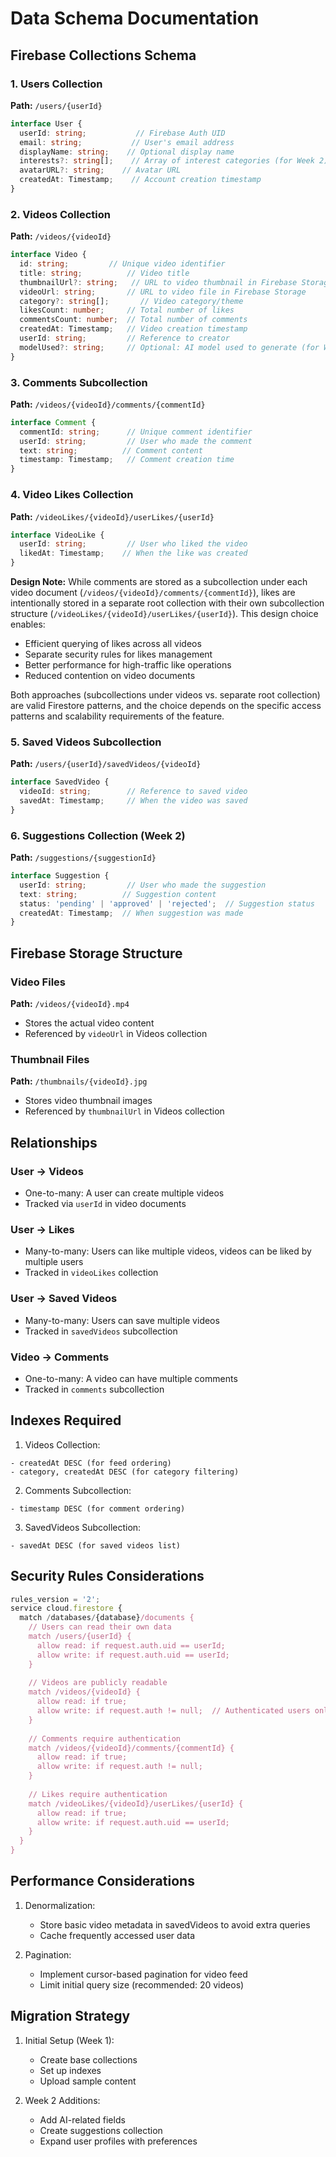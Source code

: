 # Data Schema Documentation

## Firebase Collections Schema

### 1. Users Collection
**Path:** `/users/{userId}`
```typescript
interface User {
  userId: string;           // Firebase Auth UID
  email: string;           // User's email address
  displayName: string;    // Optional display name
  interests?: string[];    // Array of interest categories (for Week 2)
  avatarURL?: string;    // Avatar URL
  createdAt: Timestamp;    // Account creation timestamp
}
```

### 2. Videos Collection
**Path:** `/videos/{videoId}`
```typescript
interface Video {
  id: string;         // Unique video identifier
  title: string;          // Video title
  thumbnailUrl?: string;   // URL to video thumbnail in Firebase Storage
  videoUrl: string;       // URL to video file in Firebase Storage
  category?: string[];       // Video category/theme
  likesCount: number;     // Total number of likes
  commentsCount: number;  // Total number of comments
  createdAt: Timestamp;   // Video creation timestamp
  userId: string;         // Reference to creator
  modelUsed?: string;     // Optional: AI model used to generate (for Week 2)
}
```

### 3. Comments Subcollection
**Path:** `/videos/{videoId}/comments/{commentId}`
```typescript
interface Comment {
  commentId: string;      // Unique comment identifier
  userId: string;         // User who made the comment
  text: string;          // Comment content
  timestamp: Timestamp;   // Comment creation time
}
```

### 4. Video Likes Collection
**Path:** `/videoLikes/{videoId}/userLikes/{userId}`
```typescript
interface VideoLike {
  userId: string;         // User who liked the video
  likedAt: Timestamp;    // When the like was created
}
```

**Design Note:** While comments are stored as a subcollection under each video document (`/videos/{videoId}/comments/{commentId}`), likes are intentionally stored in a separate root collection with their own subcollection structure (`/videoLikes/{videoId}/userLikes/{userId}`). This design choice enables:
- Efficient querying of likes across all videos
- Separate security rules for likes management
- Better performance for high-traffic like operations
- Reduced contention on video documents

Both approaches (subcollections under videos vs. separate root collection) are valid Firestore patterns, and the choice depends on the specific access patterns and scalability requirements of the feature.

### 5. Saved Videos Subcollection
**Path:** `/users/{userId}/savedVideos/{videoId}`
```typescript
interface SavedVideo {
  videoId: string;        // Reference to saved video
  savedAt: Timestamp;     // When the video was saved
}
```

### 6. Suggestions Collection (Week 2)
**Path:** `/suggestions/{suggestionId}`
```typescript
interface Suggestion {
  userId: string;         // User who made the suggestion
  text: string;          // Suggestion content
  status: 'pending' | 'approved' | 'rejected';  // Suggestion status
  createdAt: Timestamp;  // When suggestion was made
}
```

## Firebase Storage Structure

### Video Files
**Path:** `/videos/{videoId}.mp4`
- Stores the actual video content
- Referenced by `videoUrl` in Videos collection

### Thumbnail Files
**Path:** `/thumbnails/{videoId}.jpg`
- Stores video thumbnail images
- Referenced by `thumbnailUrl` in Videos collection

## Relationships

### User -> Videos
- One-to-many: A user can create multiple videos
- Tracked via `userId` in video documents

### User -> Likes
- Many-to-many: Users can like multiple videos, videos can be liked by multiple users
- Tracked in `videoLikes` collection

### User -> Saved Videos
- Many-to-many: Users can save multiple videos
- Tracked in `savedVideos` subcollection

### Video -> Comments
- One-to-many: A video can have multiple comments
- Tracked in `comments` subcollection

## Indexes Required

1. Videos Collection:
```
- createdAt DESC (for feed ordering)
- category, createdAt DESC (for category filtering)
```

2. Comments Subcollection:
```
- timestamp DESC (for comment ordering)
```

3. SavedVideos Subcollection:
```
- savedAt DESC (for saved videos list)
```

## Security Rules Considerations

```javascript
rules_version = '2';
service cloud.firestore {
  match /databases/{database}/documents {
    // Users can read their own data
    match /users/{userId} {
      allow read: if request.auth.uid == userId;
      allow write: if request.auth.uid == userId;
    }
    
    // Videos are publicly readable
    match /videos/{videoId} {
      allow read: if true;
      allow write: if request.auth != null;  // Authenticated users only
    }
    
    // Comments require authentication
    match /videos/{videoId}/comments/{commentId} {
      allow read: if true;
      allow write: if request.auth != null;
    }
    
    // Likes require authentication
    match /videoLikes/{videoId}/userLikes/{userId} {
      allow read: if true;
      allow write: if request.auth.uid == userId;
    }
  }
}
```

## Performance Considerations

1. Denormalization:
   - Store basic video metadata in savedVideos to avoid extra queries
   - Cache frequently accessed user data

2. Pagination:
   - Implement cursor-based pagination for video feed
   - Limit initial query size (recommended: 20 videos)


## Migration Strategy

1. Initial Setup (Week 1):
   - Create base collections
   - Set up indexes
   - Upload sample content

2. Week 2 Additions:
   - Add AI-related fields
   - Create suggestions collection
   - Expand user profiles with preferences